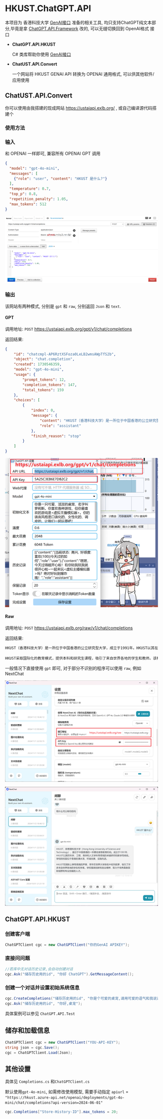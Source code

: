 # HKUST.ChatGPT.API

本项目为 香港科技大学 [GenAI接口](https://itsc.hkust.edu.hk/services/it-infrastructure/azure-openai-api-service) 准备的相关工具, 均只支持ChatGPT纯文本部分,毕竟是拿 [ChatGPT.API.Framework](https://github.com/LorisYounger/ChatGPT.API.Framework) 改的, 可以无缝切换回到 OpenAI格式 接口

* **ChatGPT.API.HKUST**

  C# 类库帮助你使用  [GenAI接口](https://itsc.hkust.edu.hk/services/it-infrastructure/azure-openai-api-service) 

* **ChatUST.API.Convert**

  一个网站将 HKUST GENAI API 转换为 OPENAI 通用格式, 可以供其他软件/应用使用

## ChatUST.API.Convert

你可以使用由我搭建的现成网站 https://ustaiapi.exlb.org/ , 或自己编译源代码搭建个

### 使用方法

### 输入

和 OPENAI 一样即可, 兼容所有 OPENAI GPT 调用

```json
{
  "model": "gpt-4o-mini",
  "messages": [
    {"role": "user", "content": "HKUST 是什么?"}
  ],
  "temperature": 0.7,
  "top_p": 0.8,
  "repetition_penalty": 1.05,
  "max_tokens": 512
}
```

![image-20241102192052474](README.assets/image-20241102192052474.png)

### 输出

该网站有两种模式, 分别是 `gpt` 和 `raw`, 分别返回 `Json` 和 `text`.

#### GPT

调用地址: `POST` https://ustaiapi.exlb.org/gpt/v1/chat/completions

返回结果:
```json
{
    "id": "chatcmpl-AP6RztXSFoza0LeLB2wmsAWpTfS2b",
    "object": "chat.completion",
    "created": 1730546359,
    "model": "gpt-4o-mini",
    "usage": {
        "prompt_tokens": 12,
        "completion_tokens": 147,
        "total_tokens": 159
    },
    "choices": [
        {
            "index": 0,
            "message": {
                "content": "HKUST（香港科技大学）是一所位于中国香港的公立研究型大学，成立于1991年。HKUST以其在科学、工程、商科和人文学科等领域的高质量教育和研究而闻名。学校的校园位于香港的清水湾，环境优美，设施先进。\n\nHKUST采取国际化的教育模式，提供本科和研究生课程，吸引了来自世界各地的学生和教师。该校在全球大学排名中通常名列前茅，尤其在科学和工程领域享有很高的声誉。学校的使命是推动科技创新，培养具有全球视野和社会责任感的人才。",
                "role": "assistant"
            },
            "finish_reason": "stop"
        }
    ]
}
```

![image-20241102191600588](README.assets/image-20241102191600588.png)

#### Raw

调用地址: `POST` https://ustaiapi.exlb.org/raw/v1/chat/completions

返回结果:
```markdown
HKUST（香港科技大学）是一所位于中国香港的公立研究型大学，成立于1991年。HKUST以其在科学、工程、商科和人文学科等领域的高质量教育和研究而闻名。学校的校园位于香港的清水湾，环境优美，设施先进。

HKUST采取国际化的教育模式，提供本科和研究生课程，吸引了来自世界各地的学生和教师。该校在全球大学排名中通常名列前茅，尤其在科学和工程领域享有很高的声誉。学校的使命是推动科技创新，培养具有全球视野和社会责任感的人才。
```

一般情况下直接使用 `gpt` 即可, 对于部分不识别的程序可以使用 `raw`, 例如 NextChat

![image-20241102191105143](README.assets/image-20241102191105143.png)

![image-20241102191130134](README.assets/image-20241102191130134.png)

## ChatGPT.API.HKUST

### 创建客户端

```C#
ChatGPTClient cgc = new ChatGPTClient("你的GenAI APIKEY");
```

### 直接问问题

```C#
//若库中无对话历史记录,会自动创建对话
cgc.Ask("储存历史用的id", "你好 ChatGPT").GetMessageContent();
```

### 创建一个对话并设置初始系统信息

```C#
cgc.CreateCompletions("储存历史用的id", "你是个可爱的桌宠,请用可爱的语气和我说话");
cgc.Ask("储存历史用的id", "你好,桌宠");
```


具体案例可以参见 `ChatGPT.API.Test`

## 储存和加载信息

```C#
ChatGPTClient cgc = new ChatGPTClient("YOU-API-KEY");
string json = cgc.Save();
cgc = ChatGPTClient.Load(Json);
```

## 其他设置

具体见 `Completions.cs` 和`ChatGPTClient.cs`

默认使用`gpt-4o-mini`, 如需修改使用模型, 需要手动指定 `apiurl` = `"https://hkust.azure-api.net/openai/deployments/gpt-4o-mini/chat/completions?api-version=2024-06-01"`

```C#
cgc.Completions["Store-History-ID"].max_tokens = 20;
```
